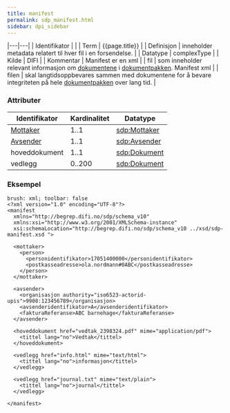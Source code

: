 ```yaml
---
title: manifest  
permalink: sdp_manifest.html
sidebar: dpi_sidebar
---
```


|---|---|
| Identifikator |  |
| Term          | {{page.title}} |
| Definisjon    | inneholder metadata relatert til hver fil i en forsendelse. |
| Datatype      | complexType |
| Kilde         | DIFI |
| Kommentar     | Manifest er en xml |
| fil           | som inneholder relevant informasjon om [dokumentene](sdp_dokument.html) i [dokumentpakken](dokumentpakke_index.md). Manifest xml |
| filen         | skal langtidsoppbevares sammen med dokumentene for å bevare integriteten på hele [dokumentpakken](dokumentpakke_index.md) over lang tid. |

### Attributer

| Identifikator                     | Kardinalitet | Datatype                              |
| --------------------------------- | ------------ | ------------------------------------- |
| [Mottaker](Mottaker.md) | 1..1         | [sdp:Mottaker](Mottaker.md) |
| [Avsender](Avsender.md) | 1..1         | [sdp:Avsender](Avsender.md) |
| hoveddokument                     | 1..1         | [sdp:Dokument](Dokument.md) |
| vedlegg                           | 0..200       | [sdp:Dokument](Dokument.md) |

### Eksempel

``` 
brush: xml; toolbar: false
<?xml version="1.0" encoding="UTF-8"?>
<manifest
  xmlns="http://begrep.difi.no/sdp/schema_v10"
  xmlns:xsi="http://www.w3.org/2001/XMLSchema-instance"
  xsi:schemaLocation="http://begrep.difi.no/sdp/schema_v10 ../xsd/sdp-manifest.xsd ">

  <mottaker>
    <person>
      <personidentifikator>17051400000</personidentifikator>
      <postkasseadresse>ola.nordmann#0ABC</postkasseadresse>
    </person>
  </mottaker>

  <avsender>
    <organisasjon authority="iso6523-actorid-upis">9908:123456789</organisasjon>
    <avsenderidentifikator>A</avsenderidentifikator>
    <fakturaReferanse>ABC barnehage</fakturaReferanse>
  </avsender>

  <hoveddokument href="vedtak_2398324.pdf" mime="application/pdf">
    <tittel lang="no">Vedtak</tittel>
  </hoveddokument>

  <vedlegg href="info.html" mime="text/html">
    <tittel lang="no">informasjon</tittel>
  </vedlegg>

  <vedlegg href="journal.txt" mime="text/plain">
    <tittel lang="no">journal</tittel>
  </vedlegg>

</manifest>

```
